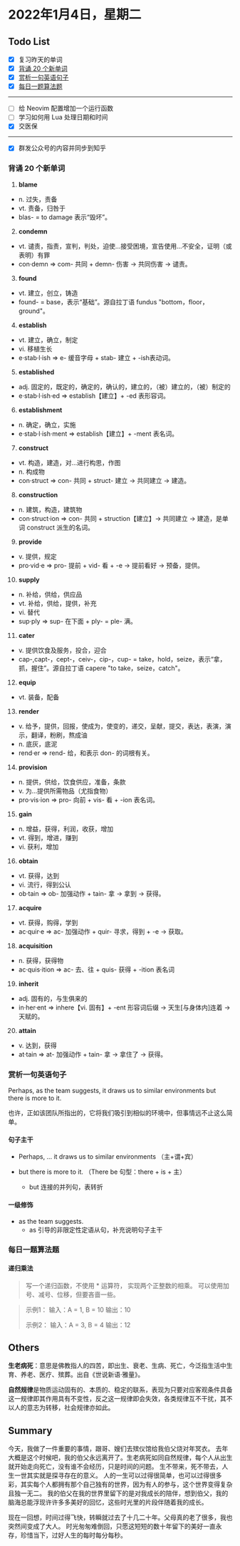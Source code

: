# 2022年1月4日，星期二
## Todo List

- [x] 复习昨天的单词
- [x] [背诵 20 个新单词](#背诵-20-个新单词)
- [x] [赏析一句英语句子](#赏析一句英语句子)
- [x] [每日一题算法题](#每日一题算法题)
--------
- [ ] 给 Neovim 配置增加一个运行函数
- [ ] 学习如何用 Lua 处理日期和时间
- [x] 交医保
--------
- [x] 群发公众号的内容并同步到知乎


### 背诵 20 个新单词

1. **blame**
  - n. 过失，责备
  - vt. 责备，归咎于
  - blas- = to damage 表示“毁坏”。

2. **condemn**
  - vt. 谴责，指责，宣判，判处，迫使...接受困境，宣告使用...不安全，证明（或表明）有罪
  - con·demn => com- 共同 + demn- 伤害 → 共同伤害 → 谴责。

3. **found**
  - vt. 建立，创立，铸造
  - found- = base，表示“基础”。源自拉丁语 fundus "bottom，floor，ground"。

4. **establish**
  - vt. 建立，确立，制定
  - vi. 移植生长
  - e·stab·l·ish => e- 缓音字母 + stab- 建立 + -ish表动词。

5. **established**
  - adj. 固定的，既定的，确定的，确认的，建立的，（被）建立的，（被）制定的
  - e·stab·l·ish·ed => establish【建立】+ -ed 表形容词。

6. **establishment**
  - n. 确定，确立，实施
  - e·stab·l·ish·ment => establish【建立】+ -ment 表名词。

7. **construct**
  - vt. 构造，建造，对...进行构思，作图
  - n. 构成物
  - con·struct => con- 共同 + struct- 建立 → 共同建立 → 建造。

8. **construction**
  - n. 建筑，构造，建筑物
  - con·struct·ion => con- 共同 + struction【建立】→ 共同建立 → 建造，是单词 construct 派生的名词。

9. **provide**
  - v. 提供，规定
  - pro·vid·e => pro- 提前 + vid- 看 + -e → 提前看好 → 预备，提供。

10. **supply**
  - n. 补给，供给，供应品
  - vt. 补给，供给，提供，补充
  - vi. 替代
  - sup·ply => sup- 在下面 + ply- = ple- 满。

11. **cater**
  - v. 提供饮食及服务，投合，迎合
  - cap-,capt-，cept-，ceiv-，cip-，cup- = take，hold，seize，表示“拿，抓，握住”。源自拉丁语 capere "to take，seize，catch"。

12. **equip**
  - vt. 装备，配备

13. **render**
  - v. 给予，提供，回报，使成为，使变的，递交，呈献，提交，表达，表演，演示，翻译，粉刷，熬成油
  - n. 底灰，底泥
  - rend·er => rend- 给，和表示 don- 的词根有关。

14. **provision**
  - n. 提供，供给，饮食供应，准备，条款
  - v. 为...提供所需物品（尤指食物）
  - pro·vis·ion => pro- 向前 + vis- 看 + -ion 表名词。

15. **gain**
  - n. 增益，获得，利润，收获，增加
  - vt. 得到，增进，赚到
  - vi. 获利，增加

16. **obtain**
  - vt. 获得，达到
  - vi. 流行，得到公认
  - ob·tain => ob- 加强动作 + tain- 拿 → 拿到 → 获得。

17. **acquire**
  - vt. 获得，购得，学到
  - ac·quir·e => ac- 加强动作 + quir- 寻求，得到 + -e → 获取。

18. **acquisition**
  - n. 获得，获得物
  - ac·quis·ition => ac- 去、往 + quis- 获得 + -ition 表名词

19. **inherit**
  - adj. 固有的，与生俱来的
  - in·her·ent => inhere【vi. 固有】+ -ent 形容词后缀 → 天生[与身体内]连着 → 天赋的。

20. **attain**
  - v. 达到，获得
  - at·tain => at- 加强动作 + tain- 拿 → 拿住了 → 获得。


### 赏析一句英语句子

Perhaps, as the team suggests, it draws us to similar environments but there is more to it.

也许，正如该团队所指出的，它将我们吸引到相似的环境中，但事情远不止这么简单。

#### 句子主干

- Perhaps, ... it draws us to similar environments （主+谓+宾）

- but there is more to it. （There be 句型：there + is + 主）
  - but 连接的并列句，表转折

#### 一级修饰

- as the team suggests.
  - as 引导的非限定性定语从句，补充说明句子主干

### 每日一题算法题

#### 递归乘法

> 写一个递归函数，不使用 * 运算符， 实现两个正整数的相乘。
> 可以使用加号、减号、位移，但要吝啬一些。

> 示例1：
> 输入：A = 1, B = 10
> 输出：10
> 
> 示例2：
> 输入：A = 3, B = 4
> 输出：12


## Others

**生老病死**：意思是佛教指人的四苦，即出生、衰老、生病、死亡，今泛指生活中生育、养老、医疗、殡葬。出自《世说新语·雅量》。

**自然规律**是物质运动固有的、本质的、稳定的联系，表现为只要对应客观条件具备这一规律即其作用具有不变性，反之这一规律即会失效，各类规律互不干扰，其不以人的意志为转移，社会规律亦如此。


## Summary

今天，我做了一件重要的事情，跟哥、嫂们去殡仪馆给我伯父烧对年冥衣。
去年大概是这个时候吧，我的伯父永远离开了。生老病死如同自然规律，每个人从出生就开始走向死亡，没有谁不会经历，只是时间的问题。
生不带来，死不带去，人生一世其实就是探寻存在的意义。
人的一生可以过得很简单，也可以过得很多彩，其实每个人都拥有那个自己独有的世界，因为有人的参与，这个世界变得复杂且独一无二。
我的伯父在我的世界里留下的是对我成长的陪伴，想到伯父，我的脑海总能浮现许许多多美好的回忆，这些时光里的片段伴随着我的成长。

现在一回想，时间过得飞快，转瞬就过去了十几二十年。父母真的老了很多，我也突然间变成了大人。
时光匆匆难倒回，只愿这短短的数十年留下的美好一直永存，珍惜当下，过好人生的每时每分每秒。
